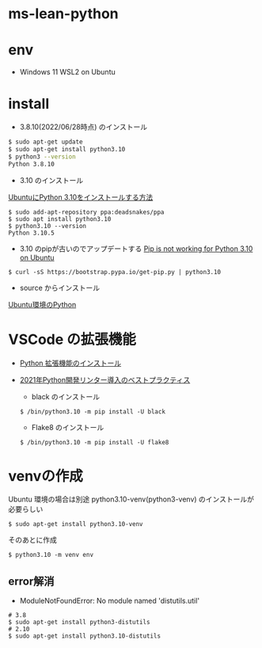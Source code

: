 # ms-lean-python

# env

- Windows 11 WSL2 on Ubuntu

# install

- 3.8.10(2022/06/28時点) のインストール
```bash
$ sudo apt-get update
$ sudo apt-get install python3.10
$ python3 --version
Python 3.8.10
```

- 3.10 のインストール

[UbuntuにPython 3.10をインストールする方法](https://codechacha.com/ja/python-install-python-3-10/)

```
$ sudo add-apt-repository ppa:deadsnakes/ppa
$ sudo apt install python3.10
$ python3.10 --version
Python 3.10.5
```

- 3.10 のpipが古いのでアップデートする
[Pip is not working for Python 3.10 on Ubuntu](https://stackoverflow.com/questions/69503329/pip-is-not-working-for-python-3-10-on-ubuntu)

```
$ curl -sS https://bootstrap.pypa.io/get-pip.py | python3.10
```

- source からインストール

[Ubuntu環境のPython](https://www.python.jp/install/ubuntu/index.html)


# VSCode の拡張機能

- [Python 拡張機能のインストール](https://docs.microsoft.com/ja-jp/learn/modules/python-install-vscode/5-exercise-install-python-extension?pivots=linux)

- [2021年Python開発リンター導入のベストプラクティス](https://zenn.dev/yhay81/articles/yhay81-202102-pythonlint)

  - black のインストール
  ```
  $ /bin/python3.10 -m pip install -U black
  ```
  - Flake8 のインストール
  ```
  $ /bin/python3.10 -m pip install -U flake8
  ```

# venvの作成

Ubuntu 環境の場合は別途 python3.10-venv(python3-venv) のインストールが必要らしい
```
$ sudo apt-get install python3.10-venv
```

そのあとに作成
```
$ python3.10 -m venv env
```


## error解消

- ModuleNotFoundError: No module named 'distutils.util'

```
# 3.8
$ sudo apt-get install python3-distutils
# 2.10
$ sudo apt-get install python3.10-distutils
```